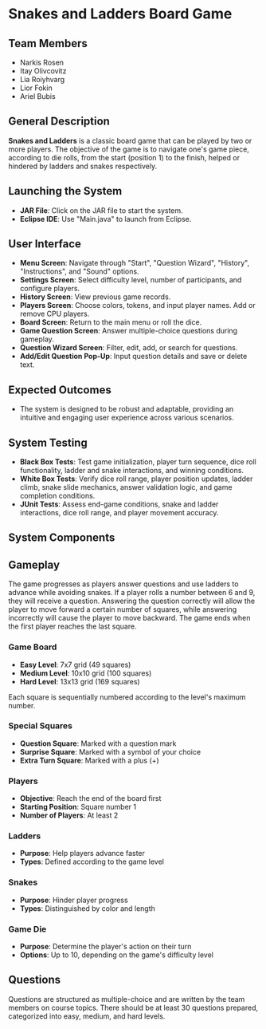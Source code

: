 # Snakes and Ladders Board Game

## Team Members
- Narkis Rosen
- Itay Olivcovitz
- Lia Roiyhvarg
- Lior Fokin
- Ariel Bubis

## General Description
**Snakes and Ladders** is a classic board game that can be played by two or more players. The objective of the game is to navigate one's game piece, according to die rolls, from the start (position 1) to the finish, helped or hindered by ladders and snakes respectively.

## Launching the System
- **JAR File**: Click on the JAR file to start the system.
- **Eclipse IDE**: Use "Main.java" to launch from Eclipse.

## User Interface
- **Menu Screen**: Navigate through "Start", "Question Wizard", "History", "Instructions", and "Sound" options.
- **Settings Screen**: Select difficulty level, number of participants, and configure players.
- **History Screen**: View previous game records.
- **Players Screen**: Choose colors, tokens, and input player names. Add or remove CPU players.
- **Board Screen**: Return to the main menu or roll the dice.
- **Game Question Screen**: Answer multiple-choice questions during gameplay.
- **Question Wizard Screen**: Filter, edit, add, or search for questions.
- **Add/Edit Question Pop-Up**: Input question details and save or delete text.

## Expected Outcomes
- The system is designed to be robust and adaptable, providing an intuitive and engaging user experience across various scenarios.

## System Testing
- **Black Box Tests**: Test game initialization, player turn sequence, dice roll functionality, ladder and snake interactions, and winning conditions.
- **White Box Tests**: Verify dice roll range, player position updates, ladder climb, snake slide mechanics, answer validation logic, and game completion conditions.
- **JUnit Tests**: Assess end-game conditions, snake and ladder interactions, dice roll range, and player movement accuracy.

## System Components

## Gameplay
The game progresses as players answer questions and use ladders to advance while avoiding snakes. If a player rolls a number between 6 and 9, they will receive a question. Answering the question correctly will allow the player to move forward a certain number of squares, while answering incorrectly will cause the player to move backward. The game ends when the first player reaches the last square.

### Game Board
- **Easy Level**: 7x7 grid (49 squares)
- **Medium Level**: 10x10 grid (100 squares)
- **Hard Level**: 13x13 grid (169 squares)

Each square is sequentially numbered according to the level's maximum number.

### Special Squares
- **Question Square**: Marked with a question mark
- **Surprise Square**: Marked with a symbol of your choice
- **Extra Turn Square**: Marked with a plus (+)

### Players
- **Objective**: Reach the end of the board first
- **Starting Position**: Square number 1
- **Number of Players**: At least 2

### Ladders
- **Purpose**: Help players advance faster
- **Types**: Defined according to the game level

### Snakes
- **Purpose**: Hinder player progress
- **Types**: Distinguished by color and length

### Game Die
- **Purpose**: Determine the player's action on their turn
- **Options**: Up to 10, depending on the game's difficulty level

## Questions
Questions are structured as multiple-choice and are written by the team members on course topics. There should be at least 30 questions prepared, categorized into easy, medium, and hard levels.
